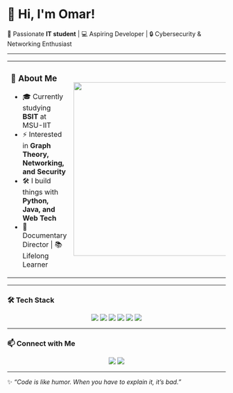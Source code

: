 # 👋 Hi, I'm Omar!  

🚀 Passionate **IT student** | 💻 Aspiring Developer | 🔒 Cybersecurity & Networking Enthusiast  

---

<table>
<tr>
<td>

### 🌟 About Me  
- 🎓 Currently studying **BSIT** at MSU-IIT  
- ⚡ Interested in **Graph Theory, Networking, and Security**  
- 🛠️ I build things with **Python, Java, and Web Tech**  
- 🎥 Documentary Director | 📚 Lifelong Learner  

</td>
<td>

<img src="https://media.giphy.com/media/qgQUggAC3Pfv687qPC/giphy.gif" width="400">

</td>
</tr>
</table>

---

### 🛠️ Tech Stack  
<p align="center">
  <img src="https://img.shields.io/badge/Python-3670A0?style=for-the-badge&logo=python&logoColor=ffdd54"/>
  <img src="https://img.shields.io/badge/Java-ED8B00?style=for-the-badge&logo=java&logoColor=white"/>
  <img src="https://img.shields.io/badge/C-00599C?style=for-the-badge&logo=c&logoColor=white"/>
  <img src="https://img.shields.io/badge/JavaScript-323330?style=for-the-badge&logo=javascript&logoColor=F7DF1E"/>
  <img src="https://img.shields.io/badge/HTML5-E34F26?style=for-the-badge&logo=html5&logoColor=white"/>
  <img src="https://img.shields.io/badge/CSS3-1572B6?style=for-the-badge&logo=css3&logoColor=white"/>
</p>

---

### 📫 Connect with Me  
<p align="center">
  <a href="https://www.linkedin.com/"><img src="https://img.shields.io/badge/LinkedIn-blue?style=for-the-badge&logo=linkedin"/></a>
  <a href="mailto:your@email.com"><img src="https://img.shields.io/badge/Gmail-red?style=for-the-badge&logo=gmail&logoColor=white"/></a>
</p>

---

✨ *“Code is like humor. When you have to explain it, it’s bad.”*  
